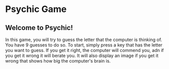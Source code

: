 # Psychic Game
## Welcome to Psychic!
In this game, you will try to guess the letter that the computer is thinking of. You have 9 guesses to do so. To start, simply press a key that has the letter you want to guess. If you get it right, the computer will commend you, adn if you get it wrong it will berate you. It will also display an image if you get it wrong that shows how big the computer's brain is.